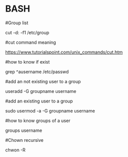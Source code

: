 BASH
====

#Group list

cut -d: -f1 /etc/group

#cut command meaning

https://www.tutorialspoint.com/unix_commands/cut.htm

#how to know if <username> exist

grep ^ausername /etc/passwd

#add an not existing user to a group

useradd -G groupname username

#add an existing user to a group

sudo usermod -a -G groupname  username

#how to know groups of a user

groups username

#Chown recursive

chwon -R 
